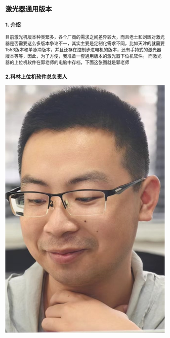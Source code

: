 ## 激光器通用版本
### 1. 介绍
目前激光机版本种类繁多，各个厂商的需求之间差异较大，而且老土和刘辉对激光器是否需要这么多版本争论不一，其实主要是定制化需求不同，比如天津的就需要1553版本和单脉冲版本，并且还存在控制步进电机的版本，还有手持式的激光器版本等等，因此，为了方便，我准备一套通用版本的激光器下位机软件。
而激光器的上位机软件在郭老师的电脑中存档，下面这张图就是郭老师
### 2.科林上位机软件总负责人
![郭老师](郭老师.jpg)


